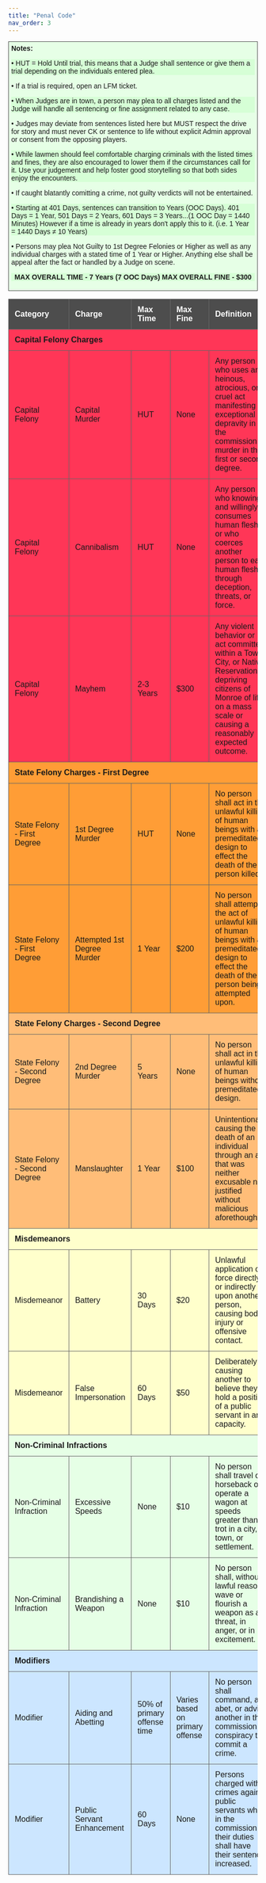 ```yaml
---
title: "Penal Code"
nav_order: 3
---
```

<style>
    .penal-code-table {
        width: 100%;
        border-collapse: collapse;
        margin-bottom: 20px;
        font-family: Arial, sans-serif;
    }

    .penal-code-table th, .penal-code-table td {
        border: 1px solid #666;
        padding: 12px;
        text-align: left;
    }

    .penal-code-table th {
        background-color: #4d4d4d;
        color: #ffffff;
    }

    .category-header {
        background-color: #333;
        color: #ffffff;
        font-weight: bold;
        text-align: center;
        padding: 15px;
    }

    .capital-felony {
        background-color: #ff3657;
    }

    .state-felony-first-degree {
        background-color: #ff9d36;
    }

    .state-felony-second-degree {
        background-color: #ffbd78;
    }

    .misdemeanor {
        background-color: #ffffcc;
    }

    .non-criminal-infraction {
        background-color: #e6ffe6;
    }

    .modifier {
        background-color: #cce6ff;
    }

    .important-note {
        background-color: #e6ffe6;
        border: 1px solid #4d4d4d;
        padding: 5px;
        margin: 5px 0; /* Adjust the value to control the spacing between sentences */
        font-family: Arial, sans-serif;
    }
</style>

<div class="important-note">
<strong>Notes:</strong>
<p style="background-color: #d6ffd6;">• HUT = Hold Until trial, this means that a Judge shall sentence or give them a trial depending on the individuals entered plea.</p>				
<p>• If a trial is required, open an LFM ticket.</p>				
<p style="background-color: #d6ffd6;">• When Judges are in town, a person may plea to all charges listed and the Judge will handle all sentencing or fine assignment related to any case.</p>	
<p>• Judges may deviate from sentences listed here but MUST respect the drive for story and must never CK or sentence to life without explicit Admin approval or consent from the opposing players.</p>			
<p style="background-color: #d6ffd6;">• While lawmen should feel comfortable charging criminals with the listed times and fines, they are also encouraged to lower them if the circumstances call for it. Use your judgement and help foster good storytelling so that both sides enjoy the encounters.</p>		
<p>• If caught blatantly comitting a crime, not guilty verdicts will not be entertained.</p>
<p style="background-color: #d6ffd6;">• Starting at 401 Days, sentences can transition to Years (OOC Days).
401 Days = 1 Year, 501 Days = 2 Years, 601 Days = 3 Years...(1 OOC Day = 1440 Minutes)
However if a time is already in years don't apply this to it. (i.e. 1 Year = 1440 Days ≠ 10 Years)</p>
<p>• Persons may plea Not Guilty to 1st Degree Felonies or Higher as well as any individual charges with a stated time of 1 Year or Higher. Anything else shall be appeal after the fact or handled by a Judge on scene.<br></p>		
<p style="text-align: center; background-color: #d6ffd6;"><strong>MAX OVERALL TIME -  7 Years (7 OOC Days)                           MAX OVERALL FINE - $300</strong></p>
</div>
<table class="penal-code-table">
    <thead>
        <tr>
            <th>Category</th>
            <th>Charge</th>
            <th>Max Time</th>
            <th>Max Fine</th>
            <th>Definition</th>
        </tr>
    </thead>
    <tbody>
        <!-- Capital Felonies Header -->
        <tr>
            <td colspan="5" class="capital-felony"><strong>Capital Felony Charges</strong></td>
        </tr>
        <tr class="capital-felony">
            <td>Capital Felony</td>
            <td>Capital Murder</td>
            <td>HUT</td>
            <td>None</td>
            <td>Any person who uses any heinous, atrocious, or cruel act manifesting exceptional depravity in the commission of murder in the first or second degree.</td>
        </tr>
        <tr class="capital-felony">
            <td>Capital Felony</td>
            <td>Cannibalism</td>
            <td>HUT</td>
            <td>None</td>
            <td>Any person who knowingly and willingly consumes human flesh, or who coerces another person to eat human flesh through deception, threats, or force.</td>
        </tr>
        <tr class="capital-felony">
            <td>Capital Felony</td>
            <td>Mayhem</td>
            <td>2-3 Years</td>
            <td>$300</td>
            <td>Any violent behavior or act committed within a Town, City, or Native Reservation, depriving citizens of Monroe of life on a mass scale or causing a reasonably expected outcome.</td>
        </tr>
        <!-- State Felonies - First Degree Header -->
        <tr>
            <td colspan="5" class="state-felony-first-degree "><strong>State Felony Charges - First Degree</strong></td>
        </tr>
        <tr class="state-felony-first-degree">
            <td>State Felony - First Degree</td>
            <td>1st Degree Murder</td>
            <td>HUT</td>
            <td>None</td>
            <td>No person shall act in the unlawful killing of human beings with a premeditated design to effect the death of the person killed.</td>
        </tr>
        <tr class="state-felony-first-degree">
            <td>State Felony - First Degree</td>
            <td>Attempted 1st Degree Murder</td>
            <td>1 Year</td>
            <td>$200</td>
            <td>No person shall attempt the act of unlawful killing of human beings with a premeditated design to effect the death of the person being attempted upon.</td>
        </tr>
        <!-- State Felonies - Second Degree Header -->
        <tr>
            <td colspan="5" class="state-felony-second-degree"><strong>State Felony Charges - Second Degree</strong></td>
        </tr>
        <tr class="state-felony-second-degree">
            <td>State Felony - Second Degree</td>
            <td>2nd Degree Murder</td>
            <td>5 Years</td>
            <td>None</td>
            <td>No person shall act in the unlawful killing of human beings without premeditated design.</td>
        </tr>
        <tr class="state-felony-second-degree">
            <td>State Felony - Second Degree</td>
            <td>Manslaughter</td>
            <td>1 Year</td>
            <td>$100</td>
            <td>Unintentionally causing the death of an individual through an act that was neither excusable nor justified without malicious aforethought.</td>
        </tr>
        <!-- Misdemeanors Header -->
        <tr>
            <td colspan="5" class="misdemeanor"><strong>Misdemeanors</strong></td>
        </tr>
        <tr class="misdemeanor">
            <td>Misdemeanor</td>
            <td>Battery</td>
            <td>30 Days</td>
            <td>$20</td>
            <td>Unlawful application of force directly or indirectly upon another person, causing bodily injury or offensive contact.</td>
        </tr>
        <tr class="misdemeanor">
            <td>Misdemeanor</td>
            <td>False Impersonation</td>
            <td>60 Days</td>
            <td>$50</td>
            <td>Deliberately causing another to believe they hold a position of a public servant in any capacity.</td>
        </tr>
        <!-- Non-Criminal Infractions Header -->
        <tr>
            <td colspan="5" class="non-criminal-infraction"><strong>Non-Criminal Infractions</strong></td>
        </tr>
        <tr class="non-criminal-infraction">
            <td>Non-Criminal Infraction</td>
            <td>Excessive Speeds</td>
            <td>None</td>
            <td>$10</td>
            <td>No person shall travel on horseback or operate a wagon at speeds greater than a trot in a city, town, or settlement.</td>
        </tr>
        <tr class="non-criminal-infraction">
            <td>Non-Criminal Infraction</td>
            <td>Brandishing a Weapon</td>
            <td>None</td>
            <td>$10</td>
            <td>No person shall, without lawful reason, wave or flourish a weapon as a threat, in anger, or in excitement.</td>
        </tr>
        <!-- Modifiers Header -->
        <tr>
            <td colspan="5" class="modifier"><strong>Modifiers</strong></td>
        </tr>
        <tr class="modifier">
            <td>Modifier</td>
            <td>Aiding and Abetting</td>
            <td>50% of primary offense time</td>
            <td>Varies based on primary offense</td>
            <td>No person shall command, aid, abet, or advise another in the commission or conspiracy to commit a crime.</td>
        </tr>
        <tr class="modifier">
            <td>Modifier</td>
            <td>Public Servant Enhancement</td>
            <td>60 Days</td>
            <td>None</td>
            <td>Persons charged with crimes against public servants while in the commission of their duties shall have their sentence increased.</td>
        </tr>
    </tbody>
</table>
